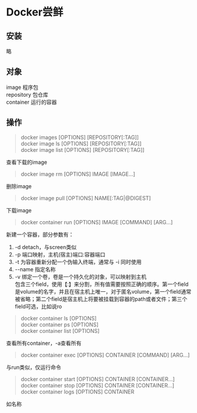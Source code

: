 # Docker尝鲜
## 安装
略
## 对象
image 程序包<br>
repository 包仓库<br>
container 运行的容器
## 操作
> docker images [OPTIONS] [REPOSITORY[:TAG]]<br>
docker image ls [OPTIONS] [REPOSITORY[:TAG]]<br>
docker image list [OPTIONS] [REPOSITORY[:TAG]]<br>

查看下载的image
> docker image rm [OPTIONS] IMAGE [IMAGE...]

删除image
> docker image pull [OPTIONS] NAME[:TAG|@DIGEST]

下载image
> docker container run [OPTIONS] IMAGE [COMMAND] [ARG...]

新建一个容器，部分参数有：
1. -d detach，与screen类似
2. -p 端口映射，主机(宿主)端口:容器端口
3. -t 为容器重新分配一个伪输入终端，通常与 -i 同时使用
4. --name 指定名称
5. -v 绑定一个卷，卷是一个持久化的对象，可以映射到主机<br>
包含三个field，使用【:】来分割，所有值需要按照正确的顺序。第一个field是volume的名字，并且在宿主机上唯一，对于匿名volume，第一个field通常被省略；第二个field是宿主机上将要被挂载到容器的path或者文件；第三个field可选，比如说ro
> docker container ls [OPTIONS]<br>
docker container ps [OPTIONS]<br>
docker container list [OPTIONS]

查看所有container，-a查看所有
> docker container exec [OPTIONS] CONTAINER [COMMAND] [ARG...]<br>

与run类似，仅运行命令
> docker container start [OPTIONS] CONTAINER [CONTAINER...]<br>
docker container stop [OPTIONS] CONTAINER [CONTAINER...]<br>
docker container logs [OPTIONS] CONTAINER<br>

如名称
